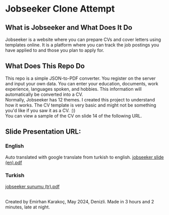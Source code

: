 

# Jobseeker Clone Attempt
## What is Jobseeker and What Does It Do
Jobseeker is a website where you can prepare CVs and cover letters using templates online. It is a platform where you can track the job postings you have applied to and those you plan to apply for.

## What Does This Repo Do
This repo is a simple JSON-to-PDF converter. You register on the server and input your own data. You can enter your education, documents, work experience, languages spoken, and hobbies. This information will automatically be converted into a CV.
<br/> Normally, Jobseeker has 12 themes. I created this project to understand how it works. The CV template is very basic and might not be something you'd like if you saw it as a CV. :)) <br/> You can view a sample of the CV on slide 14 of the following URL.

## Slide Presentation URL:
### English
Auto translated with google translate from turkish to english.
[jobseeker slide (en).pdf](https://github.com/user-attachments/files/16418069/jobseeker.sunumu.1.pdf)


### Turkish
[jobseeker sunumu (tr).pdf](https://github.com/user-attachments/files/16418072/jobseeker.sunumu.pdf)


<br/> Created by Emirhan Karakoç, May 2024, Denizli. Made in 3 hours and 2 minutes, late at night.
